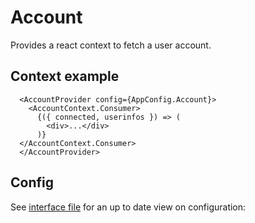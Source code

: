 # Account

Provides a react context to fetch a user account.

## Context example

```
  <AccountProvider config={AppConfig.Account}>
    <AccountContext.Consumer>
      {({ connected, userinfos }) => (
        <div>...</div>
      )}
  </AccountContext.Consumer>
  </AccountProvider>
```

## Config

See [interface file](./src/interfaces/account.config.ts) for an up to date view on configuration:
